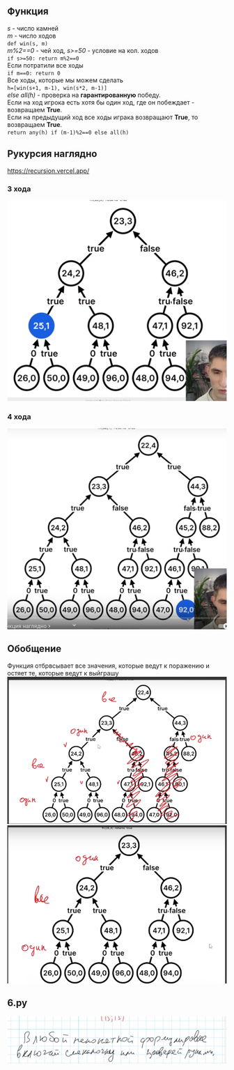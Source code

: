 
## Функция

*s* - число камней  
*m* - число ходов  
`def win(s, m)`  
*m%2==0* - чей ход, *s>=50* - условие на кол. ходов    
`if s>=50: return m%2==0`  
Если потратили все ходы  
`if m==0: return 0`  
Все ходы, которые мы можем сделать  
`h=[win(s+1, m-1), win(s*2, m-1)]`  
*else all(h)* - проверка на **гарантированную** победу.  
Если на ход игрока есть хотя бы один ход, где он побеждает - возвращаем **True**.  
Если на предыдущий ход все ходы играка возвращают **True**, то возвращаем **True**.  
`return any(h) if (m-1)%2==0 else all(h)`

## Рукурсия наглядно
https://recursion.vercel.app/
### 3 хода
![Alt text](image.png)
### 4 хода
![Alt text](image-1.png)

## Обобщение
Функция отбрвсывает все значения, которые ведут к поражению и остяет те, которые ведут к выйграшу  
![Alt text](image-2.png)
![Alt text](image-3.png)

## 6.py
![Alt text](image-4.png)

